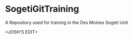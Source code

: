 SogetiGitTraining
=================

A Repository used for training in the Des Moines Sogeti Unit 


<JOSH'S EDIT>